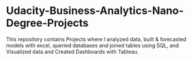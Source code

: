 # Udacity-Business-Analytics-Nano-Degree-Projects
This repository contains Projects where I analyzed data, built &amp; forecasted models with excel, queried databases and joined tables using SQL, and Visualized data and Created Dashboards with Tableau.
